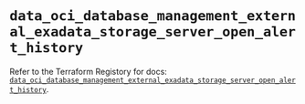 # `data_oci_database_management_external_exadata_storage_server_open_alert_history`

Refer to the Terraform Registory for docs: [`data_oci_database_management_external_exadata_storage_server_open_alert_history`](https://registry.terraform.io/providers/oracle/oci/6.18.0/docs/data-sources/database_management_external_exadata_storage_server_open_alert_history).
